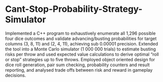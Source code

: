 # Cant-Stop-Probability-Strategy-Simulator

Implemented a C++ program to exhaustively enumerate all 1,296 possible four dice outcomes and validate advancing/busting probabilities for target columns (3, 8, 11) and (2, 4, 11), achieving sub 0.00001 precision. Extended the tool into a Monte Carlo simulator (1 000 000 trials) to estimate busting risks per throw and used expected value calculations to derive optimal “roll or stop” strategies up to five throws. Employed object oriented design for dice roll generation, pair sum checking, probability counters and result reporting, and analysed trade offs between risk and reward in gameplay decisions.
